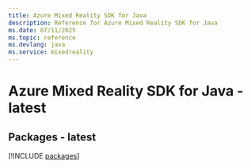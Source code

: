 ```yaml
---
title: Azure Mixed Reality SDK for Java
description: Reference for Azure Mixed Reality SDK for Java
ms.date: 07/11/2025
ms.topic: reference
ms.devlang: java
ms.service: mixedreality
---
```

# Azure Mixed Reality SDK for Java - latest
## Packages - latest
[!INCLUDE [packages](mixed-reality-index.md)]